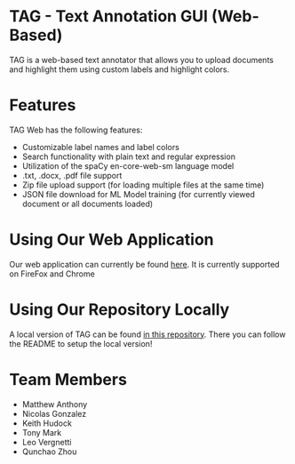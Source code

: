 # TAG - Text Annotation GUI (Web-Based)
TAG is a web-based text annotator that allows you to upload documents and highlight them using custom labels and highlight colors.
# Features
TAG Web has the following features:
- Customizable label names and label colors
- Search functionality with plain text and regular expression
- Utilization of the spaCy en-core-web-sm language model
- .txt, .docx, .pdf file support
- Zip file upload support (for loading multiple files at the same time)
- JSON file download for ML Model training (for currently viewed document or all documents loaded)
# Using Our Web Application
Our web application can currently be found [here](https://tagweb.pythonanywhere.com). It is currently supported on FireFox and Chrome
# Using Our Repository Locally
A local version of TAG can be found [in this repository](https://github.com/cis-cs-capstone-course/TAG-Local). There you can follow the README to setup the local version!
# Team Members
- Matthew Anthony
- Nicolas Gonzalez
- Keith Hudock
- Tony Mark
- Leo Vergnetti
- Qunchao Zhou

